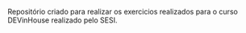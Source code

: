 Repositório criado para realizar os exercicios realizados para o curso DEVinHouse realizado pelo SESI.
